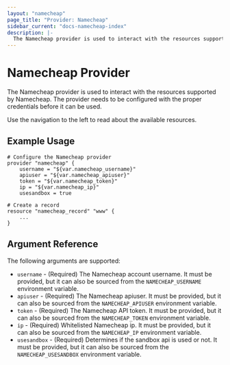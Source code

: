 ```yaml
---
layout: "namecheap"
page_title: "Provider: Namecheap"
sidebar_current: "docs-namecheap-index"
description: |-
  The Namecheap provider is used to interact with the resources supported by Namecheap. The provider needs to be configured with the proper credentials before it can be used.
---
```


# Namecheap Provider

The Namecheap provider is used to interact with the
resources supported by Namecheap. The provider needs to be configured
with the proper credentials before it can be used.

Use the navigation to the left to read about the available resources.

## Example Usage

```
# Configure the Namecheap provider
provider "namecheap" {
    username = "${var.namecheap_username}"
    apiuser = "${var.namecheap_apiuser}"
    token = "${var.namecheap_token}"
    ip = "${var.namecheap_ip}"
    usesandbox = true

# Create a record
resource "namecheap_record" "www" {
    ...
}
```

## Argument Reference

The following arguments are supported:

* `username` - (Required) The Namecheap account username. It must be provided, but it can also be sourced from the `NAMECHEAP_USERNAME` environment variable.
* `apiuser` - (Required) The Namecheap apiuser. It must be provided, but it can also be sourced from the `NAMECHEAP_APIUSER` environment variable.
* `token` - (Required) The Namecheap API token. It must be provided, but it can also be sourced from the `NAMECHEAP_TOKEN` environment variable.
* `ip` - (Required) Whitelisted Namecheap ip. It must be provided, but it can also be sourced from the `NAMECHEAP_IP` environment variable.
* `usesandbox` - (Required) Determines if the sandbox api is used or not. It must be provided, but it can also be sourced from the `NAMECHEAP_USESANDBOX` environment variable.


